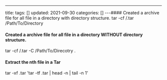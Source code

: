 ---
title: 
tags: []
updated: 2021-09-30
categories: []
---#### Created a archive file for all file in a directory with directory structure.
tar -cf /<FullPathToTarFile>.tar /Path/To/Directory

#### Created a archive file for all file in a directory WITHOUT directory structure.
tar -cf /<FullPathToTarFile>.tar -C /Path/To/Direcotry .

#### Extract the nth file in a Tar
tar -xf <TarFileName>.tar 'tar -tf <TarFileName>.tar | head -n <FileIndexToExtract> | tail -n 1'